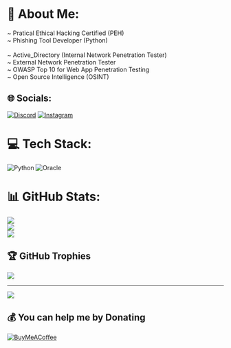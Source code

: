 # 💫 About Me:
~ Pratical Ethical Hacking Certified (PEH) <br> ~ Phishing Tool Developer (Python) <br><br> ~ Active_Directory (Internal Network Penetration Tester)<br>~ External Network Penetration Tester <br>~ OWASP Top 10 for Web App Penetration Testing<br>~ Open Source Intelligence (OSINT)<br>


## 🌐 Socials:
[![Discord](https://img.shields.io/badge/Discord-%237289DA.svg?logo=discord&logoColor=white)](htttps://discord.gg/h3k0r) [![Instagram](https://img.shields.io/badge/Instagram-%23E4405F.svg?logo=Instagram&logoColor=white)](https://instagram.com/msfcode) 

# 💻 Tech Stack:
![Python](https://img.shields.io/badge/python-3670A0?style=for-the-badge&logo=python&logoColor=ffdd54) ![Oracle](https://img.shields.io/badge/Oracle-F80000?style=for-the-badge&logo=oracle&logoColor=white)
# 📊 GitHub Stats:
![](https://github-readme-stats.vercel.app/api?username=msfcode&theme=monokai&hide_border=false&include_all_commits=true&count_private=true)<br/>
![](https://github-readme-streak-stats.herokuapp.com/?user=msfcode&theme=monokai&hide_border=false)<br/>
![](https://github-readme-stats.vercel.app/api/top-langs/?username=msfcode&theme=monokai&hide_border=false&include_all_commits=true&count_private=true&layout=compact)

## 🏆 GitHub Trophies
![](https://github-profile-trophy.vercel.app/?username=msfcode&theme=nord&no-frame=false&no-bg=false&margin-w=4)

---
[![](https://visitcount.itsvg.in/api?id=msfcode&icon=0&color=0)](https://visitcount.itsvg.in)

  ## 💰 You can help me by Donating
  [![BuyMeACoffee](https://img.shields.io/badge/Buy%20Me%20a%20Coffee-ffdd00?style=for-the-badge&logo=buy-me-a-coffee&logoColor=black)](https://buymeacoffee.com/msfcode) 

  <!-- Proudly created with GPRM ( https://gprm.itsvg.in ) -->
  
